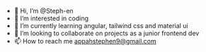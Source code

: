 - 👋 Hi, I’m @Steph-en
- 👀 I’m interested in coding
- 🌱 I’m currently learning angular, tailwind css and material ui
- 💞️ I’m looking to collaborate on projects as a junior frontend dev
- 📫 How to reach me appahstephen9@gmail.com

<!---
Steph-en/Steph-en is a ✨ special ✨ repository because its `README.md` (this file) appears on your GitHub profile.
You can click the Preview link to take a look at your changes.
--->
